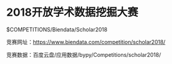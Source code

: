 # 2018开放学术数据挖掘大赛

$COMPETITIONS/Biendata/Scholar2018

竞赛网址：<https://www.biendata.com/competition/scholar2018/>

竞赛数据：百度云盘/应用数据/bypy/Competitions/scholar2018/ 


